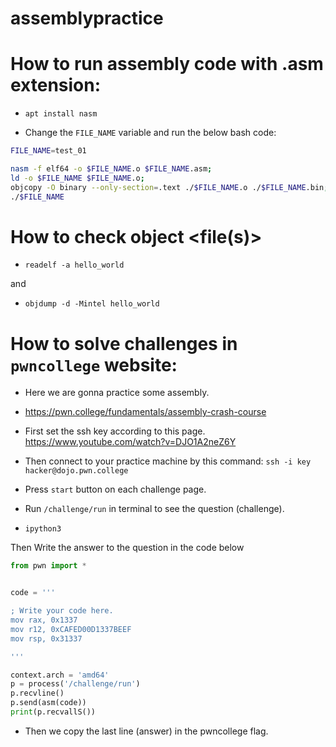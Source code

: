 # assemblypractice

# How to run assembly code with .asm extension:

- `apt install nasm`

- Change the `FILE_NAME` variable and run the below bash code:

```bash
FILE_NAME=test_01

nasm -f elf64 -o $FILE_NAME.o $FILE_NAME.asm;
ld -o $FILE_NAME $FILE_NAME.o;
objcopy -O binary --only-section=.text ./$FILE_NAME.o ./$FILE_NAME.bin;
./$FILE_NAME
```

# How to check object <file(s)>

- `readelf -a hello_world`

and 

- `objdump -d -Mintel hello_world`

# How to solve challenges in `pwncollege` website:

- Here we are gonna practice some assembly.
- https://pwn.college/fundamentals/assembly-crash-course


- First set the ssh key according to this page.
https://www.youtube.com/watch?v=DJO1A2neZ6Y

- Then connect to your practice machine by this command:
`ssh -i key hacker@dojo.pwn.college`

- Press `start` button on each challenge page.

- Run `/challenge/run` in terminal to see the question (challenge).

- `ipython3`


Then Write the answer to the question in the code below

```python
from pwn import *


code = '''

; Write your code here.
mov rax, 0x1337
mov r12, 0xCAFED00D1337BEEF
mov rsp, 0x31337

'''

context.arch = 'amd64'
p = process('/challenge/run')
p.recvline()
p.send(asm(code))
print(p.recvallS())
```

- Then we copy the last line (answer) in the pwncollege flag.
